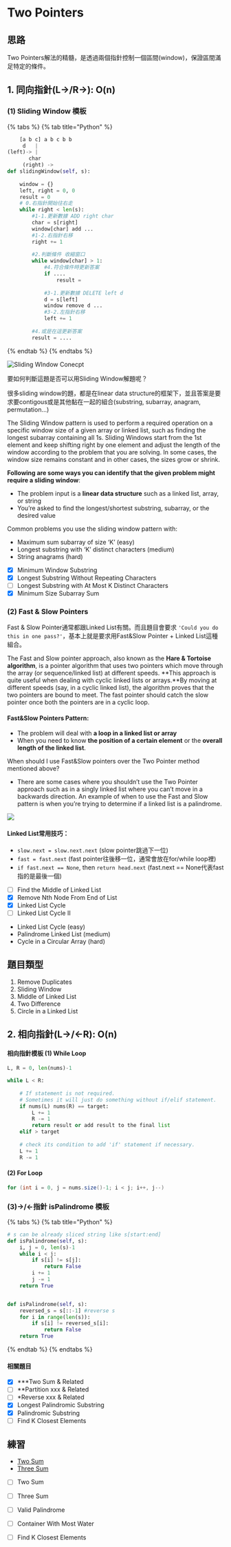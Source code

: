 # Two Pointers

## 思路

Two Pointers解法的精髓，是透過兩個指針控制一個區間\(window\)，保證區間滿足特定的條件。

## 1. 同向指針\(L-&gt;/R-&gt;\): O\(n\)

### **\(1\) Sliding Window 模板**

{% tabs %}
{% tab title="Python" %}
```python
    [a b c] a b c b b
     d   |
(left)-> |
       char
     (right) ->   
def slidingWindow(self, s):
    
    window = {}
    left, right = 0, 0
    result = 0
    # 0.右指針開始往右走
    while right < len(s):
        #1-1.更新數據 ADD right char
        char = s[right]
        window[char] add ...
        #1-2.右指針右移
        right += 1
        
        #2.判斷條件 收縮窗口
        while window[char] > 1:
            #4.符合條件時更新答案
            if ....
                result = 
            
            #3-1.更新數據 DELETE left d
            d = s[left]
            window remove d ...
            #3-2.左指針右移
            left += 1 
                 
        #4.或是在這更新答案 
        result = ....
```
{% endtab %}
{% endtabs %}

![Sliding WIndow Conecpt](../../.gitbook/assets/sliding-window.png)

要如何判斷這題是否可以用Sliding Window解題呢？

很多sliding window的題，都是在linear data structure的框架下，並且答案是要求要contigous或是其他黏在一起的組合\(substring, subarray, anagram, permutation...\)

The Sliding Window pattern is used to perform a required operation on a specific window size of a given array or linked list, such as finding the longest subarray containing all 1s. Sliding Windows start from the 1st element and keep shifting right by one element and adjust the length of the window according to the problem that you are solving. In some cases, the window size remains constant and in other cases, the sizes grow or shrink.

**Following are some ways you can identify that the given problem might require a sliding window**:

* The problem input is a **linear data structure** such as a linked list, array, or string
* You’re asked to find the longest/shortest substring, subarray, or the desired value

Common problems you use the sliding window pattern with:

* Maximum sum subarray of size ‘K’ \(easy\)
* Longest substring with ‘K’ distinct characters \(medium\)
* String anagrams \(hard\) 
* [x] Minimum Window Substring
* [x] Longest Substring Without Repeating Characters
* [ ] Longest Substring with At Most K Distinct Characters
* [x] Minimum Size Subarray Sum

### **\(2\) Fast & Slow Pointers**

Fast & Slow Pointer通常都跟Linked List有關。而且題目會要求 `'Could you do this in one pass?'`，基本上就是要求用Fast&Slow Pointer + Linked List這種組合。

The Fast and Slow pointer approach, also known as the **Hare & Tortoise algorithm**, is a pointer algorithm that uses two pointers which move through the array \(or sequence/linked list\) at different speeds. **This approach is quite useful when dealing with cyclic linked lists or arrays.**By moving at different speeds \(say, in a cyclic linked list\), the algorithm proves that the two pointers are bound to meet. The fast pointer should catch the slow pointer once both the pointers are in a cyclic loop.

#### Fast&Slow Pointers Pattern:

* The problem will deal with **a loop in a linked list or array**
* When you need to know **the position of a certain element** or the **overall length of the linked list**.

When should I use Fast&Slow pointers over the Two Pointer method mentioned above?

* There are some cases where you shouldn’t use the Two Pointer approach such as in a singly linked list where you can’t move in a backwards direction. An example of when to use the Fast and Slow pattern is when you’re trying to determine if a linked list is a palindrome.

![](../../.gitbook/assets/fast-and-slowpointer.jpg)

#### Linked List常用技巧：

* `slow.next = slow.next.next` \(slow pointer跳過下一位\)
* `fast = fast.next` \(fast pointer往後移一位，通常會放在for/while loop裡\)
* `if fast.next == None`, then `return head.next` \(fast.next == None代表fast指的是最後一個\)



* [ ] Find the Middle of Linked List
* [x] Remove Nth Node From End of List
* [x] Linked List Cycle
* [ ] Linked List Cycle II
* Linked List Cycle \(easy\)
* Palindrome Linked List \(medium\)
* Cycle in a Circular Array \(hard\)

## 題目類型

1. Remove Duplicates
2. Sliding Window
3. Middle of Linked List
4. Two Difference
5. Circle in a Linked List

## 2. 相向指針\(L-&gt;/&lt;-R\): O\(n\)

#### 相向指針模板 \(1\) While Loop 

```python
L, R = 0, len(nums)-1

while L < R:
    
    # If statement is not required. 
    # Sometimes it will just do something without if/elif statement.
    if nums(L) nums(R) == target:
        L += 1
        R -= 1 
        return result or add result to the final list
    elif > target
    
    # check its condition to add 'if' statement if necessary. 
    L += 1
    R -= 1
```

#### \(2\) For Loop

```java
for (int i = 0, j = nums.size()-1; i < j; i++, j--)
```

### \(3\)-&gt;/&lt;-指針 isPalindrome 模板

{% tabs %}
{% tab title="Python" %}
```python
# s can be already sliced string like s[start:end]
def isPalindrome(self, s):
    i, j = 0, len(s)-1
    while i < j:
        if s[i] != s[j]:
            return False
        i += 1
        j -= 1
    return True


def isPalindrome(self, s):    
    reversed_s = s[::-1] #reverse s
    for i in range(len(s)):
        if s[i] != reversed_s[i]:
            return False
    return True
```
{% endtab %}
{% endtabs %}

#### 相關題目

* [x] \*\*\*Two Sum & Related 
* [ ] \*\*Partition xxx & Related
* [ ] \*Reverse xxx & Related
* [x] Longest Palindromic Substring
* [x] Palindromic Substring
* [ ] Find K Closest Elements

## 練習

* [Two Sum](https://leetcode.com/problems/two-sum/)
* [Three Sum](https://leetcode.com/problems/3sum/)
* [ ] Two Sum
* [ ] Three Sum
* [ ] Valid Palindrome
* [ ] Container With Most Water
* [ ] Find K Closest Elements

